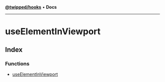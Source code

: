 [**@twipped/hooks**](../README.md) • **Docs**

***

# useElementInViewport

## Index

### Functions

- [useElementInViewport](functions/useElementInViewport.md)
